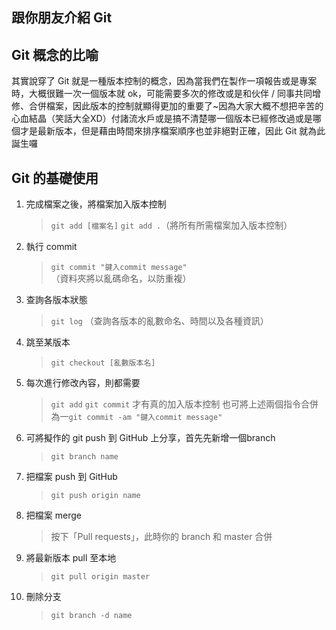 ﻿## 跟你朋友介紹 Git
## Git 概念的比喻
其實說穿了 Git 就是一種版本控制的概念，因為當我們在製作一項報告或是專案時，大概很難一次一個版本就 ok，可能需要多次的修改或是和伙伴 / 同事共同增修、合併檔案，因此版本的控制就顯得更加的重要了~因為大家大概不想把辛苦的心血結晶（笑話大全XD）付諸流水戶或是搞不清楚哪一個版本已經修改過或是哪個才是最新版本，但是藉由時間來排序檔案順序也並非絕對正確，因此 Git 就為此誕生囉

## Git 的基礎使用
1. 完成檔案之後，將檔案加入版本控制
    > `git add [檔案名]`
    > `git add .`（將所有所需檔案加入版本控制）
2. 執行 commit
    >`git commit "鍵入commit message"` （資料夾將以亂碼命名，以防重複）
3. 查詢各版本狀態
    > `git log` （查詢各版本的亂數命名、時間以及各種資訊）
4. 跳至某版本
    > `git checkout [亂數版本名]`
5. 每次進行修改內容，則都需要
    >`git add`
    >`git commit`
    才有真的加入版本控制
    也可將上述兩個指令合併為一`git commit -am "鍵入commit message"`
6. 可將擬作的 git push 到 GitHub 上分享，首先先新增一個branch
    > `git branch name`
7. 把檔案 push 到 GitHub
    > `git push origin name`
8. 把檔案 merge
    > 按下「Pull requests」，此時你的 branch 和 master 合併
9. 將最新版本 pull 至本地
    > `git pull origin master`
10. 刪除分支
      >`git branch -d name`

